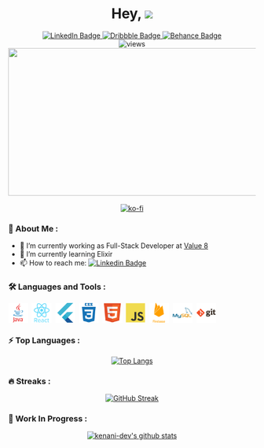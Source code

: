<h1 align="center">
  Hey,
  <img src="https://media.giphy.com/media/hvRJCLFzcasrR4ia7z/giphy.gif" width="30px"/>
</h1>

<div id="badges" align="center">
  <a href="https://www.linkedin.com/in/kenani-kenani/">
    <img src="https://img.shields.io/badge/LinkedIn-blue?style=for-the-badge&logo=linkedin&logoColor=white" alt="LinkedIn Badge"/>
  </a>
  <a href="https://dribbble.com/kenkay_">
    <img src="https://img.shields.io/badge/Dribbble-red?style=for-the-badge&logo=dribbble&logoColor=white" alt="Dribbble Badge"/>
  </a>
  <a href="https://www.behance.net/kenani_">
    <img src="https://img.shields.io/badge/Behance-blue?style=for-the-badge&logo=twitter&logoColor=white" alt="Behance Badge"/>
  </a>
</div>

<div id="views" align="center">
  <img src="https://komarev.com/ghpvc/?username=ken-kay&style=flat-square&color=blue" alt="views"/>
</div>

<div align="center">
  <img src="https://media.giphy.com/media/v1.Y2lkPTc5MGI3NjExZTM0ODJiMWEyNWVhOTI4ZmIyOTU0MDhiYjZhNmNmOTYxODUzMWIzMyZlcD12MV9pbnRlcm5hbF9naWZzX2dpZklkJmN0PWc/RbDKaczqWovIugyJmW/giphy.gif" width="600" height="300"/>
</div>


<div id="ko-fi" align="center">

[![ko-fi](https://ko-fi.com/img/githubbutton_sm.svg)](https://ko-fi.com/U7U8LCSD4)

</div>

### 👯 About Me :
- 🔭 I’m currently working as Full-Stack Developer at <a href="https://value8.group">Value 8</a>
- 🌱 I’m currently learning Elixir
- 📫 How to reach me: [![Linkedin Badge](https://img.shields.io/badge/-LinkedIn-blue?style=flat&logo=Linkedin&logoColor=white)](https://www.linkedin.com/in/kenani-kenani/)

### :hammer_and_wrench: Languages and Tools :
<div>
  <img src="https://github.com/devicons/devicon/blob/master/icons/java/java-original-wordmark.svg" title="Java" alt="Java" width="40" height="40"/>&nbsp;
  <img src="https://github.com/devicons/devicon/blob/master/icons/react/react-original-wordmark.svg" title="React" alt="React" width="40" height="40"/>&nbsp;
  <img src="https://github.com/devicons/devicon/blob/master/icons/flutter/flutter-original.svg" title="Flutter" alt="Flutter" width="40" height="40"/>&nbsp;
  <img src="https://github.com/devicons/devicon/blob/master/icons/css3/css3-plain-wordmark.svg"  title="CSS3" alt="CSS" width="40" height="40"/>&nbsp;
  <img src="https://github.com/devicons/devicon/blob/master/icons/html5/html5-original.svg" title="HTML5" alt="HTML" width="40" height="40"/>&nbsp;
  <img src="https://github.com/devicons/devicon/blob/master/icons/javascript/javascript-original.svg" title="JavaScript" alt="JavaScript" width="40" height="40"/>&nbsp;
  <img src="https://github.com/devicons/devicon/blob/master/icons/firebase/firebase-plain-wordmark.svg" title="Firebase" alt="Firebase" width="40" height="40"/>&nbsp;
  <img src="https://github.com/devicons/devicon/blob/master/icons/mysql/mysql-original-wordmark.svg" title="MySQL"  alt="MySQL" width="40" height="40"/>&nbsp;
  <img src="https://github.com/devicons/devicon/blob/master/icons/git/git-original-wordmark.svg" title="Git" **alt="Git" width="40" height="40"/>
</div>

### ⚡ Top Languages :

<div id="stats" align="center">
  
[![Top Langs](https://github-readme-stats.vercel.app/api/top-langs/?username=kenani-dev&layout=compact&theme=vision-friendly-dark)](https://github.com/anuraghazra/github-readme-stats)

</div>

### 🔥 Streaks :
<div id="streak" align="center">
  
[![GitHub Streak](https://github-readme-streak-stats.herokuapp.com?user=kenani-dev&theme=dark&date_format=j%20M%5B%20Y%5D)](https://git.io/streak-stats)

</div>

### 💭 Work In Progress :
<div id="grade" align="center">
  
[![kenani-dev's github stats](https://github-readme-stats.vercel.app/api?username=kenani-dev&show_icons=true&theme=merko)](https://github.com/kenani-dev/)

</div>

<!-- MEDIUM blog
[![Sourav Dey's Blog Cards](https://github-cards-external-blogs.souravdey777.vercel.app/getMediumBlogs?username=kenani_&type=horizontal&limit=2)](https://medium.com/@kenani_)
-->




<!--
[![kenani-dev's github stats](https://github-readme-stats.vercel.app/api?username=kenani-dev&show_icons=true&theme=default)](https://github.com/kenani-dev/)


[![GitHub Streak](https://github-readme-streak-stats.herokuapp.com?user=kenani-dev&theme=dark&date_format=j%20M%5B%20Y%5D)](https://git.io/streak-stats)

<div id="header" align="center">
  <img src="https://media.giphy.com/media/v1.Y2lkPTc5MGI3NjExZmFmMDdiYmVkOTEzODU5MzU4ODMwMDYxZTlhNDQyY2RhZjQ3NTA5NSZlcD12MV9pbnRlcm5hbF9naWZzX2dpZklkJmN0PWc/j7k6JOp8LufhXspVfu/giphy.gif" width="100"/>
</div>

<div>
  <img src="https://github.com/devicons/devicon/blob/master/icons/java/java-original-wordmark.svg" title="Java" alt="Java" width="40" height="40"/>&nbsp;
  <img src="https://github.com/devicons/devicon/blob/master/icons/react/react-original-wordmark.svg" title="React" alt="React" width="40" height="40"/>&nbsp;
  <img src="https://github.com/devicons/devicon/blob/master/icons/spring/spring-original-wordmark.svg" title="Spring" alt="Spring" width="40" height="40"/>&nbsp;
  <img src="https://github.com/devicons/devicon/blob/master/icons/materialui/materialui-original.svg" title="Material UI" alt="Material UI" width="40" height="40"/>&nbsp;
  <img src="https://github.com/devicons/devicon/blob/master/icons/flutter/flutter-original.svg" title="Flutter" alt="Flutter" width="40" height="40"/>&nbsp;
  <img src="https://github.com/devicons/devicon/blob/master/icons/redux/redux-original.svg" title="Redux" alt="Redux " width="40" height="40"/>&nbsp;
  <img src="https://github.com/devicons/devicon/blob/master/icons/css3/css3-plain-wordmark.svg"  title="CSS3" alt="CSS" width="40" height="40"/>&nbsp;
  <img src="https://github.com/devicons/devicon/blob/master/icons/html5/html5-original.svg" title="HTML5" alt="HTML" width="40" height="40"/>&nbsp;
  <img src="https://github.com/devicons/devicon/blob/master/icons/javascript/javascript-original.svg" title="JavaScript" alt="JavaScript" width="40" height="40"/>&nbsp;
  <img src="https://github.com/devicons/devicon/blob/master/icons/firebase/firebase-plain-wordmark.svg" title="Firebase" alt="Firebase" width="40" height="40"/>&nbsp;
  <img src="https://github.com/devicons/devicon/blob/master/icons/gatsby/gatsby-original.svg" title="Gatsby"  alt="Gatsby" width="40" height="40"/>&nbsp;
  <img src="https://github.com/devicons/devicon/blob/master/icons/mysql/mysql-original-wordmark.svg" title="MySQL"  alt="MySQL" width="40" height="40"/>&nbsp;
  <img src="https://github.com/devicons/devicon/blob/master/icons/nodejs/nodejs-original-wordmark.svg" title="NodeJS" alt="NodeJS" width="40" height="40"/>&nbsp;
  <img src="https://github.com/devicons/devicon/blob/master/icons/amazonwebservices/amazonwebservices-plain-wordmark.svg" title="AWS" alt="AWS" width="40" height="40"/>&nbsp;
  <img src="https://github.com/devicons/devicon/blob/master/icons/git/git-original-wordmark.svg" title="Git" **alt="Git" width="40" height="40"/>
</div>
Here are some ideas to get you started:

- 🔭 I’m currently working on ...
- 🌱 I’m currently learning ...
- 👯 I’m looking to collaborate on ...
- 🤔 I’m looking for help with ...
- 💬 Ask me about ...
- 📫 How to reach me: ...
- 😄 Pronouns: ...
- ⚡ Fun fact: ...
-->

